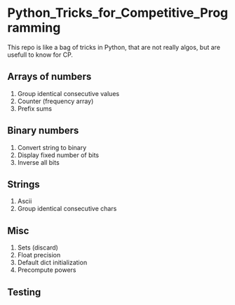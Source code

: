 # Python_Tricks_for_Competitive_Programming
This repo is like a bag of tricks in Python, that are not really algos, but are usefull to know for CP.

## Arrays of numbers
1. Group identical consecutive values
2. Counter (frequency array)
3. Prefix sums

## Binary numbers
1. Convert string to binary
2. Display fixed number of bits
3. Inverse all bits

## Strings
1. Ascii
2. Group identical consecutive chars


## Misc
1. Sets (discard)
2. Float precision
3. Default dict initialization
4. Precompute powers

## Testing
